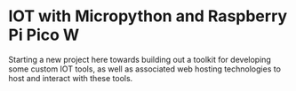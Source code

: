 # IOT with Micropython and Raspberry Pi Pico W

Starting a new project here towards building out a toolkit for developing some custom IOT tools, as well as associated web hosting
technologies to host and interact with these tools.
